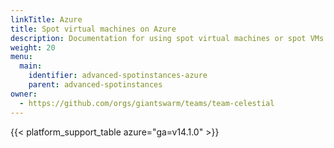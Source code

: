 ```yaml
---
linkTitle: Azure
title: Spot virtual machines on Azure
description: Documentation for using spot virtual machines or spot VMs with Kubernetes clusters on Microsoft Azure.
weight: 20
menu:
  main:
    identifier: advanced-spotinstances-azure
    parent: advanced-spotinstances
owner:
  - https://github.com/orgs/giantswarm/teams/team-celestial
---
```


{{< platform_support_table azure="ga=v14.1.0" >}}
